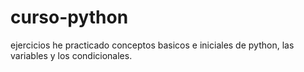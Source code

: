 # curso-python
ejercicios 
he practicado conceptos basicos e iniciales de python, las variables y los condicionales.
